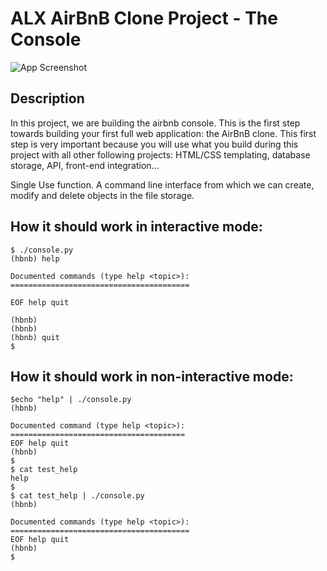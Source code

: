 # ALX AirBnB Clone Project - The Console

![App Screenshot](https://repository-images.githubusercontent.com/520063788/a91abf2d-82e3-40e6-96d7-75043c684ff3)

## Description
In this project, we are building the airbnb console.
This is the first step towards building your first full web application: the AirBnB clone. This first step is very important because you will use what you build during this project with all other following projects: HTML/CSS templating, database storage, API, front-end integration…

Single Use function. A command line interface from which we can create, modify and delete objects in the file storage.

## How it should work in interactive mode:

```
$ ./console.py
(hbnb) help

Documented commands (type help <topic>):
========================================

EOF help quit

(hbnb)
(hbnb)
(hbnb) quit
$
```

## How it should work in non-interactive mode:

```
$echo "help" | ./console.py
(hbnb)

Documented command (type help <topic>):
=======================================
EOF help quit
(hbnb)
$
$ cat test_help
help
$
$ cat test_help | ./console.py
(hbnb)

Documented commands (type help <topic>):
========================================
EOF help quit
(hbnb)
$
```
